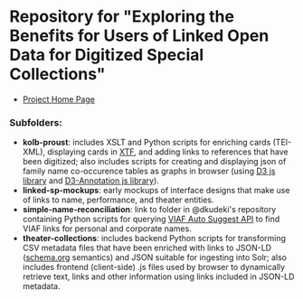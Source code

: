 # Repository for "Exploring the Benefits for Users of Linked Open Data for Digitized Special Collections"

- [Project Home Page](http://publish.illinois.edu/linkedspcollections/)

### Subfolders:

- **kolb-proust**: includes XSLT and Python scripts for enriching cards (TEI-XML), displaying cards in [XTF](https://xtf.cdlib.org/), and adding links to references that have been digitized; also includes scripts for creating and displaying json of family name co-occurence tables as graphs in browser (using [D3 js library](https://d3js.org/) and [D3-Annotation js library](http://d3-annotation.susielu.com/)).
- **linked-sp-mockups**: early mockups of interface designs that make use of links to name, performance, and theater entities.
- **simple-name-reconciliation**: link to folder in @dkudeki's repository containing Python scripts for querying [VIAF Auto Suggest API](https://platform.worldcat.org/api-explorer/apis/VIAF/AuthorityCluster/AutoSuggest) to find VIAF links for personal and corporate names. 
- **theater-collections**: includes backend Python scripts for transforming CSV metadata files that have been enriched with links to JSON-LD ([schema.org](https://schema.org/) semantics) and JSON suitable for ingesting into Solr; also includes frontend (client-side) .js files used by browser to dynamically retrieve text, links and other information using links included in JSON-LD metadata. 

